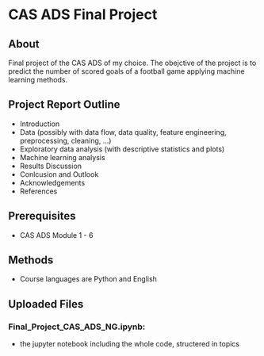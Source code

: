 
# CAS ADS Final Project

## About
Final project of the CAS ADS of my choice. The obejctive of the project is to predict the number of scored goals of a football game applying machine learning methods. 

## Project Report Outline
- Introduction
- Data (possibly with data flow, data quality, feature engineering, preprocessing, cleaning, ...)
- Exploratory data analysis (with descriptive statistics and plots)
- Machine learning analysis
- Results Discussion
- Conlcusion and Outlook
- Acknowledgements
- References

## Prerequisites
- CAS ADS Module 1 - 6

## Methods
- Course languages are Python and English

## Uploaded Files
### Final_Project_CAS_ADS_NG.ipynb:
- the jupyter notebook including the whole code, structered in topics
###
